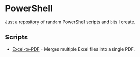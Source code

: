 # PowerShell

Just a repository of random PowerShell scripts and bits I create.

## Scripts

* [Excel-to-PDF](Excel-to-PDF/) - Merges multiple Excel files into a single PDF.